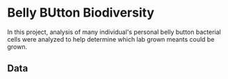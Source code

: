 # Belly BUtton Biodiversity
In this project, analysis of many individual's personal belly button bacterial cells were analyzed to help determine which lab grown meants could be grown.
## Data
